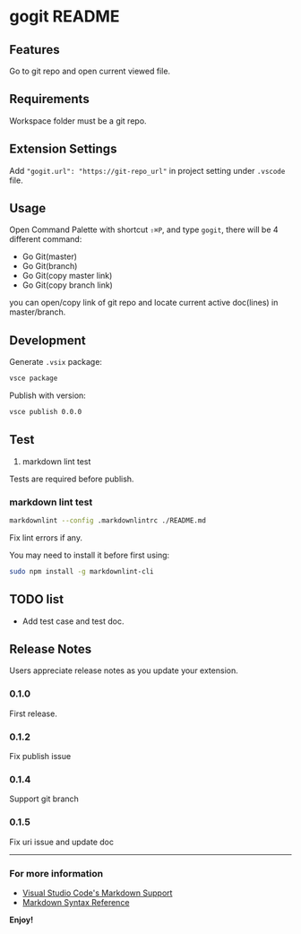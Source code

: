 # gogit README

## Features

Go to git repo and open current viewed file.

## Requirements

Workspace folder must be a git repo.

## Extension Settings

Add `"gogit.url": "https://git-repo_url"` in project setting under `.vscode` file.

## Usage

Open Command Palette with shortcut `⇧⌘P`,
  and type `gogit`, there will be 4 different command:

- Go Git(master)
- Go Git(branch)
- Go Git(copy master link)
- Go Git(copy branch link)

you can open/copy link of git repo and locate current active doc(lines) in master/branch.

## Development

Generate `.vsix` package:

```bash
vsce package
```

Publish with version:

```bash
vsce publish 0.0.0
```

## Test

1. markdown lint test

Tests are required before publish.

### markdown lint test

```bash
markdownlint --config .markdownlintrc ./README.md
```

Fix lint errors if any.

You may need to install it before first using:

```bash
sudo npm install -g markdownlint-cli
```

## TODO list

- Add test case and test doc.

## Release Notes

Users appreciate release notes as you update your extension.

### 0.1.0

First release.

### 0.1.2

Fix publish issue

### 0.1.4

Support git branch

### 0.1.5

Fix uri issue and update doc

-----------------------------------------------------------------------------------------------------------

### For more information

- [Visual Studio Code's Markdown Support](http://code.visualstudio.com/docs/languages/markdown)
- [Markdown Syntax Reference](https://help.github.com/articles/markdown-basics/)

**Enjoy!**
